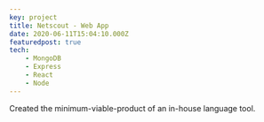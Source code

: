```yaml
---
key: project
title: Netscout - Web App 
date: 2020-06-11T15:04:10.000Z
featuredpost: true
tech:
    - MongoDB
    - Express
    - React
    - Node
---
```


Created the minimum-viable-product of an in-house language tool.

